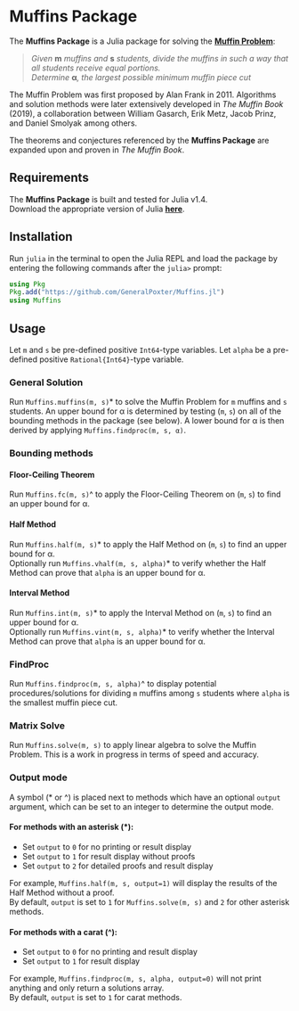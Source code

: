 # Muffins Package
The **Muffins Package** is a Julia package for solving the **[Muffin Problem](https://www.cs.umd.edu/users/gasarch/MUFFINS/muffins.html)**:
> *Given* __m__ *muffins and* __s__ *students, divide the muffins in such a way that all students receive equal portions.  
> Determine* __α__*, the largest possible minimum muffin piece cut*

The Muffin Problem was first proposed by Alan Frank in 2011. Algorithms and solution methods were later extensively developed in *The Muffin Book* (2019), a collaboration between William Gasarch, Erik Metz, Jacob Prinz, and Daniel Smolyak among others.

The theorems and conjectures referenced by the **Muffins Package** are expanded upon and proven in *The Muffin Book*.

## Requirements
The **Muffins Package** is built and tested for Julia v1.4.  
Download the appropriate version of Julia **[here](https://julialang.org/downloads/)**.

## Installation
Run `julia` in the terminal to open the Julia REPL and load the package by entering the following commands after the `julia>` prompt:

```julia
using Pkg
Pkg.add("https://github.com/GeneralPoxter/Muffins.jl")
using Muffins
```

## Usage
Let `m` and `s` be pre-defined positive `Int64`-type variables. Let `alpha` be a pre-defined positive `Rational{Int64}`-type variable.

### General Solution
Run `Muffins.muffins(m, s)`* to solve the Muffin Problem for `m` muffins and `s` students. An upper bound for α is determined by testing (`m`, `s`) on all of the bounding methods in the package (see below). A lower bound for α is then derived by applying `Muffins.findproc(m, s, α)`.

### Bounding methods
#### Floor-Ceiling Theorem
Run `Muffins.fc(m, s)`^ to apply the Floor-Ceiling Theorem on (`m`, `s`) to find an upper bound for α.

#### Half Method
Run `Muffins.half(m, s)`* to apply the Half Method on (`m`, `s`) to find an upper bound for α.  
Optionally run `Muffins.vhalf(m, s, alpha)`* to verify whether the Half Method can prove that `alpha` is an upper bound for α.

#### Interval Method
Run `Muffins.int(m, s)`* to apply the Interval Method on (`m`, `s`) to find an upper bound for α.  
Optionally run `Muffins.vint(m, s, alpha)`* to verify whether the Interval Method can prove that `alpha` is an upper bound for α.

<!--- More method documentation to come -->

### FindProc
Run `Muffins.findproc(m, s, alpha)`^ to display potential procedures/solutions for dividing `m` muffins among `s` students where `alpha` is the smallest muffin piece cut.

### Matrix Solve
Run `Muffins.solve(m, s)` to apply linear algebra to solve the Muffin Problem. This is a work in progress in terms of speed and accuracy.

### Output mode
A symbol (* or ^) is placed next to methods which have an optional `output` argument, which can be set to an integer to determine the output mode.  

#### For methods with an asterisk (*):  
+ Set `output` to `0` for no printing or result display
+ Set `output` to `1` for result display without proofs
+ Set `output` to `2` for detailed proofs and result display  

For example, `Muffins.half(m, s, output=1)` will display the results of the Half Method without a proof.  
By default, `output` is set to `1` for `Muffins.solve(m, s)` and `2` for other asterisk methods.

#### For methods with a carat (^):
+ Set `output` to `0` for no printing and result display
+ Set `output` to `1` for result display

For example, `Muffins.findproc(m, s, alpha, output=0)` will not print anything and only return a solutions array.  
By default, `output` is set to `1` for carat methods.
